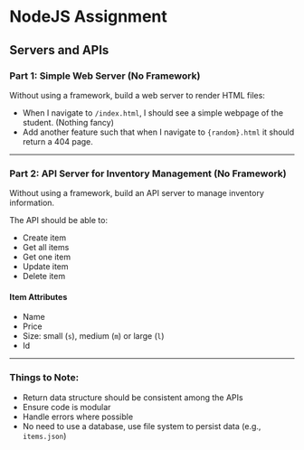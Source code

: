 # NodeJS Assignment  
## Servers and APIs

### Part 1: Simple Web Server (No Framework)

Without using a framework, build a web server to render HTML files:

- When I navigate to `/index.html`, I should see a simple webpage of the student. (Nothing fancy)
- Add another feature such that when I navigate to `{random}.html` it should return a 404 page.

---

### Part 2: API Server for Inventory Management (No Framework)

Without using a framework, build an API server to manage inventory information.

The API should be able to:

- Create item  
- Get all items  
- Get one item  
- Update item  
- Delete item  

#### Item Attributes

- Name  
- Price  
- Size: small (`s`), medium (`m`) or large (`l`)  
- Id  

---

### Things to Note:

- Return data structure should be consistent among the APIs  
- Ensure code is modular  
- Handle errors where possible  
- No need to use a database, use file system to persist data (e.g., `items.json`)
